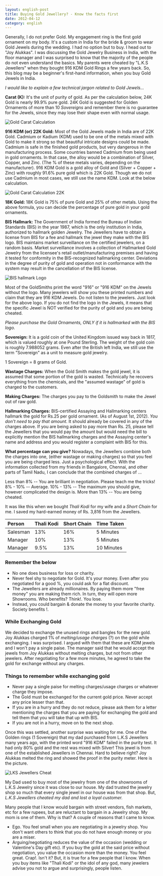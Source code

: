 ```yaml
---
layout: english-post
title: Buying Gold Jewellery? - Know the facts first
date: 2012-04-12
category: english
---
```


Generally, I do not prefer Gold. My engagement ring is the first gold ornament on my body. It's a custom in India for the bride & groom to wear Gold Jewels during the wedding. I had no option but to buy. I head out to "Joy Alukkas". I was discussing the Gold Jewelry Business in India, with the floor manager and I was surprised to know that the majority of the people do not even understand the basics. My parents were cheated by "L.K.S Jewellers" when they bought 916 KDM Gold Rings a few years back. So, this blog may be a beginner's first-hand information, when you buy Gold Jewels in India.

*I would like to explain a few technical jargon related to Gold Jewels...*

**Carat (K):** It's the unit of purity of gold. As per the calculation below, 24K Gold is nearly 99.9% pure gold. 24K Gold is suggested for Golden Ornaments of more than 10 *Sovereigns* and remember there is no guarantee for the Jewels, since they may lose their shape even with normal usage.

![Gold Carat Calculation]({{site.english.img-path}}/buying-gold-jewellery-carat-calculation-24k.jpg)

**916 KDM (or) 22K Gold:** Most of the Gold Jewels made in India are of 22K Gold. Cadmium or Kadium (KDM) used to be one of the metals mixed with Gold to make it strong so that beautiful intricate designs could be made. Cadmium is safe in the finished gold products, but very dangerous in the manufacturing process. Some countries banned Cadmium from being used in gold ornaments. In that case, the alloy would be a combination of Silver, Copper, and Zinc. (The % of these metals varies, depending on the manufacturer). 916 KDM Gold is a gold alloy of Gold and (Silver + Copper + Zinc) with roughly 91.6% pure gold which is 22K Gold. Though we do not use Cadmium in most cases, we still use the name KDM. Look at the below calculation.

![Gold Carat Calculation 22K]({{site.english.img-path}}/buying-gold-jewellery-carat-calculation-22k.jpg)

**18K Gold:** 18K Gold is 75% of pure Gold and 25% of other metals. Using the above formula, you can decide the percentage of pure gold in your gold ornaments.

**BIS Hallmark:** The Government of India formed the Bureau of Indian Standards (BIS) in the year 1987, which is the only institution in India, authorized to hallmark golden Jewelry. The Jewellers have to obtain a license from BIS for a fee and hallmark the jewel they make with the BIS logo. BIS maintains market surveillance on the certified jewelers, on a random basis. Market surveillance involves a collection of Hallmarked Gold Jewelry from the licensee's retail outlet/manufacturing premises and having it tested for conformity in the BIS-recognized hallmarking center. Deviations in the degree of purity of gold and operation not in conformance with the system may result in the cancellation of the BIS license.

![BIS hallmark Logo]({{site.english.img-path}}/buying-gold-jewellery-carat-bis-hallmark.jpg)

Most of the GoldSmiths print the word "916" or "916 KDM" on the Jewels without the logo. Many jewelers will show you these printed numbers and claim that they are 916 KDM Jewels. Do not listen to the jewelers. Just look for the above logo. If you do not find the logo in the Jewels, it means that the specific Jewel is NOT verified for the purity of gold and you are being cheated.

*Please purchase the Gold Ornaments, ONLY if it is hallmarked with the BIS logo.*

**Sovereign:** It is a gold coin of the United Kingdom issued way back in 1817, which is valued roughly at one Pound Sterling. The weight of the gold coin is roughly 7.988052 grams. Even after the British left India, we still use the term "Sovereign" as a unit to measure gold jewelry.

1 Sovereign = 8 grams of Gold.

**Wastage Charges:** When the Gold Smith makes the gold jewel, it is assumed that some portion of the gold is wasted. Technically he recovers everything from the chemicals, and the "assumed wastage" of gold is charged to the customers.

**Making Charges:** The charges you pay to the Goldsmith to make the Jewel out of raw gold.

**Hallmarking Charges:** BIS-certified Assaying and Hallmarking centers hallmark the gold for Rs.25 per gold ornament. (As of August 1st, 2012). *You don't need to pay that amount.* It should already be covered in any of the charges above. If you are being asked to pay more than Rs. 25, please tell the Jewellers that you would pay the amount but would need the bill to explicitly mention the BIS hallmarking charges and the Assaying center's name and address and you would register a complaint with BIS for this.

**What percentage can you give?** Nowadays, the Jewellers combine both the charges into one, (either wastage or making charges) so that you feel you are being charged less. Just a psychological effect. With the information collected from my friends in Bangalore, Chennai, and other parts of Tamil Nadu, I can conclude that the combined charges of ...

Less than 8% -- You are brilliant in negotiation. Please teach me the tricks!
8% - 10% -- Average.
10% - 13% -- The maximum you should give, however complicated the design is.
More than 13% -- You are being cheated.

It was like this when we bought *Thali Kodi* for my wife and a *Short Chain* for me. I saved my hard-earned money of Rs. 3,816 from the Jewellers.

|Person|Thali Kodi|Short Chain|Time Taken|
|:---|:---|:---|:---|
|Salesman|13%|16%|5 Minutes|
|Manager|10%|13%|5 Minutes|
|Manager|9.5%|13%|10 Minutes|

### Remember the below

* No one does business for loss or charity.
* Never feel shy to negotiate for Gold. It's your money. Even after you negotiated for a good %, you could ask for a flat discount.
* The Jewellers are already millionaires. By paying them more "free money" you are making them rich. In turn, they will open more Showrooms. Who benefits? Think!. You lose.
* Instead, you could bargain & donate the money to your favorite charity. Society benefits !.

### While Exchanging Gold

We decided to exchange the unused rings and bangles for the new gold. Joy Alukkas charged 1% of *melting/usage charges* (?) on the gold while exchanging. I was surprised. I argued with them that these are KDM jewels and I won't pay a single paise. The manager said that he would accept the jewels from Joy Alukkas without melting charges, but not from other jewelers. After negotiating for a few more minutes, he agreed to take the gold for exchange without any charges.

### Things to remember while exchanging gold

* Never pay a single paise for melting charges/usage charges or whatever charge they impose.
* The Gold must be exchanged for the current gold price. Never accept any price lesser than that.
* If you are in a hurry and they do not reduce, please ask them for a letter mentioning the charges that you are paying for exchanging the gold and tell them that you will take that up with BIS.
* If you are not in a hurry, move on to the next shop.

Once this was settled, another surprise was waiting for me. One of the Golden rings (1 Sovereign) that my dad purchased from L.K.S Jewellers many years ago, with the printed word "916 KDM" failed in the purity test. It had only 80% gold and the rest was mixed with Silver! This jewel is from one of the established Jewellers in Chennai. Hard to believe right? Joy Alukkas melted the ring and showed the proof in the purity meter. Here is the picture.

![LKS Jewellers Cheat]({{site.english.img-path}}/lks-jewellery-916-kdm-cheat.jpg)

My Dad used to buy most of the jewelry from one of the showrooms of L.K.S Jewelry since it was close to our house. My dad trusted the jewelry shop so much that every single jewel in our house was from that shop. But, *L.K.S Jewellers cheated my dad and lost a loyal customer.*

Many people that I know would bargain with street vendors, fish markets, etc for a few rupees, but are reluctant to bargain in a Jewelry shop. My mom is one of them. Why is that? A couple of reasons that I came to know.

* Ego. You feel small when you are negotiating in a jewelry shop. You don't want others to think that you do not have enough money or you are a miser.
* Arguing/negotiating reduces the value of the occasion (wedding or Valentine's Day gift etc). If you buy the gold at the said price without negotiation, you value the occasion more than the money. You feel great. Crap!. Isn't it? But, it is true for a few people that I know. When you buy items like "Thali Kodi" or the idol of any god, many jewelers advise you not to argue and surprisingly, people listen.
